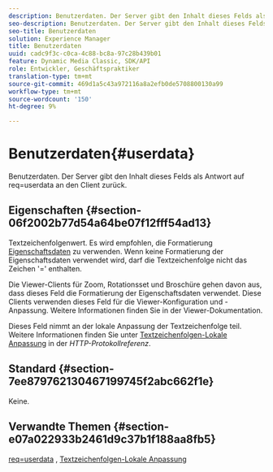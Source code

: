 ```yaml
---
description: Benutzerdaten. Der Server gibt den Inhalt dieses Felds als Antwort auf req=userdata an den Client zurück.
seo-description: Benutzerdaten. Der Server gibt den Inhalt dieses Felds als Antwort auf req=userdata an den Client zurück.
seo-title: Benutzerdaten
solution: Experience Manager
title: Benutzerdaten
uuid: cadc9f3c-c0ca-4c88-bc8a-97c28b439b01
feature: Dynamic Media Classic, SDK/API
role: Entwickler, Geschäftspraktiker
translation-type: tm+mt
source-git-commit: 469d1a5c43a972116a8a2efb0de5708800130a99
workflow-type: tm+mt
source-wordcount: '150'
ht-degree: 9%

---
```



# Benutzerdaten{#userdata}

Benutzerdaten. Der Server gibt den Inhalt dieses Felds als Antwort auf req=userdata an den Client zurück.

## Eigenschaften {#section-06f2002b77d54a64be07f12fff54ad13}

Textzeichenfolgenwert. Es wird empfohlen, die Formatierung [Eigenschaftsdaten](/help/aem-is-ir-api/is-api/image-catalog/image-serving-api-ref/c-image-catalog-reference/c-overview/c-common-data-types/r-property-data.md) zu verwenden. Wenn keine Formatierung der Eigenschaftsdaten verwendet wird, darf die Textzeichenfolge nicht das Zeichen &#39;=&#39; enthalten.

Die Viewer-Clients für Zoom, Rotationsset und Broschüre gehen davon aus, dass dieses Feld die Formatierung der Eigenschaftsdaten verwendet. Diese Clients verwenden dieses Feld für die Viewer-Konfiguration und -Anpassung. Weitere Informationen finden Sie in der Viewer-Dokumentation.

Dieses Feld nimmt an der lokale Anpassung der Textzeichenfolge teil. Weitere Informationen finden Sie unter [Textzeichenfolgen-Lokale Anpassung](/help/aem-is-ir-api/is-api/http-ref/image-serving-api-ref/c-http-protocol-reference/c-syntax-and-features/r-text-string-localization.md) in der *HTTP-Protokollreferenz*.

## Standard {#section-7ee879762130467199745f2abc662f1e}

Keine.

## Verwandte Themen {#section-e07a022933b2461d9c37b1f188aa8fb5}

[req=userdata](/help/aem-is-ir-api/is-api/http-ref/image-serving-api-ref/c-http-protocol-reference/c-command-reference/r-req/r-req.md) ,  [Textzeichenfolgen-Lokale Anpassung](/help/aem-is-ir-api/is-api/http-ref/image-serving-api-ref/c-http-protocol-reference/c-syntax-and-features/r-text-string-localization.md)
